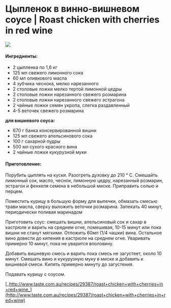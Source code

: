﻿---
image: https://s-media-cache-ak0.pinimg.com/564x/51/37/a7/5137a791d5fecf6420686c57b7bf94bd.jpg
---
# Цыпленок в винно-вишневом соусе \| Roast chicken with cherries in red wine

![](https://s-media-cache-ak0.pinimg.com/564x/51/37/a7/5137a791d5fecf6420686c57b7bf94bd.jpg)

#### Ингредиенты:

* 2 цыпленка по 1,6 кг
* 125 мл свежего лимонного сока
* 60 мл оливкового масла
* 4 зубчика чеснока, мелко нарезанного
* 2 столовые ложки мелко тертой лимонной цедры
* 2 столовые ложки нарезанного свежего розмарина
* 2 столовые ложки нарезанного свежего эстрагона
* 2 чайные ложки семян укропа, слегка раздавленный
* 4-5 веточек свежего розмарина

**для вишневого соуса:**

* 670 г банка консервированной вишни
* 125 мл свежего апельсинового сока
* 100 г сахарной пудры
* 500 мл сухого красного вина
* 2 чайные ложки кукурузной муки

#### Приготовление:

Порубить цыплять на куски. Разогреть духовку до 210 ° C. Смешайть лимонный сок, масло, чеснок, лимонную цедру, нарезанный розмарин, эстрагон и фенхеля семена в небольшой миске. Приправить солью и перцем.

Поместить курицу в большую форму для выпечки, обмазать смесью трави масла, сверху выложить веточки розмарина. Запекать 40 минут, периодически поливая маринадом

Приготовить соус: смешать вишни, апельсиновый сок и сахар в кастрюле и варить на среднем огне, помешивая, 10-15 минут или пока вишни не станут мягкими. Отложить 60мл \(1/4 чашки\) вина. Остальное вино довести до кипения в кастрюле на среднем огне. Уваривать примерно 10 минут, пока не уварится вполовину.

Добавить вишневую смесь и варить пока смесь не загустеет, около 10 минут. Смешать вино и кукурузную муку в миске и добавить к вишневой смеси. Кипять примерно минуту до загустения.

Подавать курицу с соусом.

[_http://www.taste.com.au/recipes/29387/roast+chicken+with+cherries+in+red+wine_](http://www.taste.com.au/recipes/29387/roast+chicken+with+cherries+in+red+wine)

